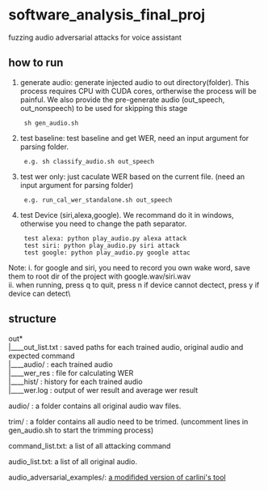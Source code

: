 # software_analysis_final_proj
fuzzing audio adversarial attacks for voice assistant


## how to run
1. generate audio: generate injected audio to out directory(folder). This process requires CPU with CUDA cores, ortherwise the process will be painful. We also provide the pre-generate audio (out_speech, out_nonspeech) to be used for skipping this stage

		sh gen_audio.sh


2. test baseline: test baseline and get WER, need an input argument for parsing folder.

		e.g. sh classify_audio.sh out_speech

3. test wer only: just caculate WER based on the current file. (need an input argument for parsing folder)

		e.g. run_cal_wer_standalone.sh out_speech

4. test Device (siri,alexa,google). We recommand do it in windows, otherwise you need to change the path separator.

		test alexa: python play_audio.py alexa attack
		test siri: python play_audio.py siri attack
		test google: python play_audio.py google attac


Note: 
i.  for google and siri, you need to record you own wake word, save them to root dir of the project with google.wav/siri.wav\
ii.  when running, press q to quit, press n if device cannot dectect, press y if device can detect\


## structure

out* \
|____out_list.txt : saved paths for each trained audio, original audio and expected command \
|____audio/       : each trained audio \
|____wer_res      : file for calculating WER \
|____hist/        : history for each trained audio \
|____wer.log      : output of wer result and average wer result

audio/ : a folder contains all original audio wav files.

trim/ : a folder contains all audio need to be trimed. (uncomment lines in gen_audio.sh to start the trimming process)

command_list.txt: a list of all attacking command


audio_list.txt: a list of all original audio.

audio_adversarial_examples/: [a modifided version of carlini's tool](https://github.com/carlini/audio_adversarial_examples)



